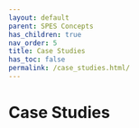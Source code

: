 ```yaml
---
layout: default
parent: SPES Concepts
has_children: true
nav_order: 5
title: Case Studies
has_toc: false
permalink: /case_studies.html/
---
```

# Case Studies
